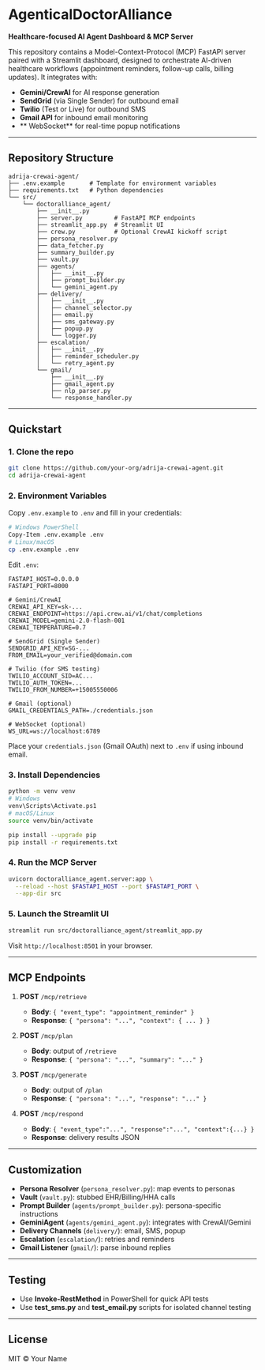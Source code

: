 # AgenticalDoctorAlliance

**Healthcare-focused AI Agent Dashboard & MCP Server**

This repository contains a Model-Context-Protocol (MCP) FastAPI server paired with a Streamlit dashboard, designed to orchestrate AI-driven healthcare workflows (appointment reminders, follow-up calls, billing updates). It integrates with:

* **Gemini/CrewAI** for AI response generation
* **SendGrid** (via Single Sender) for outbound email
* **Twilio** (Test or Live) for outbound SMS
* **Gmail API** for inbound email monitoring
* ** WebSocket** for real-time popup notifications

---

## Repository Structure

```
adrija-crewai-agent/
├── .env.example       # Template for environment variables
├── requirements.txt   # Python dependencies
└── src/
    └── doctoralliance_agent/
        ├── __init__.py
        ├── server.py         # FastAPI MCP endpoints
        ├── streamlit_app.py  # Streamlit UI
        ├── crew.py           # Optional CrewAI kickoff script
        ├── persona_resolver.py
        ├── data_fetcher.py
        ├── summary_builder.py
        ├── vault.py
        ├── agents/
        │   ├── __init__.py
        │   ├── prompt_builder.py
        │   └── gemini_agent.py
        ├── delivery/
        │   ├── __init__.py
        │   ├── channel_selector.py
        │   ├── email.py
        │   ├── sms_gateway.py
        │   ├── popup.py
        │   └── logger.py
        ├── escalation/
        │   ├── __init__.py
        │   ├── reminder_scheduler.py
        │   └── retry_agent.py
        └── gmail/
            ├── __init__.py
            ├── gmail_agent.py
            ├── nlp_parser.py
            └── response_handler.py
```

---

## Quickstart

### 1. Clone the repo

```bash
git clone https://github.com/your-org/adrija-crewai-agent.git
cd adrija-crewai-agent
```

### 2. Environment Variables

Copy `.env.example` to `.env` and fill in your credentials:

```bash
# Windows PowerShell
Copy-Item .env.example .env
# Linux/macOS
cp .env.example .env
```

Edit `.env`:

```dotenv
FASTAPI_HOST=0.0.0.0
FASTAPI_PORT=8000

# Gemini/CrewAI
CREWAI_API_KEY=sk-...
CREWAI_ENDPOINT=https://api.crew.ai/v1/chat/completions
CREWAI_MODEL=gemini-2.0-flash-001
CREWAI_TEMPERATURE=0.7

# SendGrid (Single Sender)
SENDGRID_API_KEY=SG-...
FROM_EMAIL=your_verified@domain.com

# Twilio (for SMS testing)
TWILIO_ACCOUNT_SID=AC...
TWILIO_AUTH_TOKEN=...
TWILIO_FROM_NUMBER=+15005550006

# Gmail (optional)
GMAIL_CREDENTIALS_PATH=./credentials.json

# WebSocket (optional)
WS_URL=ws://localhost:6789
```

Place your `credentials.json` (Gmail OAuth) next to `.env` if using inbound email.

### 3. Install Dependencies

```bash
python -m venv venv
# Windows
venv\Scripts\Activate.ps1
# macOS/Linux
source venv/bin/activate

pip install --upgrade pip
pip install -r requirements.txt
```

### 4. Run the MCP Server

```bash
uvicorn doctoralliance_agent.server:app \
  --reload --host $FASTAPI_HOST --port $FASTAPI_PORT \
  --app-dir src
```

### 5. Launch the Streamlit UI

```bash
streamlit run src/doctoralliance_agent/streamlit_app.py
```

Visit `http://localhost:8501` in your browser.

---

## MCP Endpoints

1. **POST** `/mcp/retrieve`

   * **Body**: `{ "event_type": "appointment_reminder" }`
   * **Response**: `{ "persona": "...", "context": { ... } }`

2. **POST** `/mcp/plan`

   * **Body**: output of `/retrieve`
   * **Response**: `{ "persona": "...", "summary": "..." }`

3. **POST** `/mcp/generate`

   * **Body**: output of `/plan`
   * **Response**: `{ "persona": "...", "response": "..." }`

4. **POST** `/mcp/respond`

   * **Body**: `{ "event_type":"...", "response":"...", "context":{...} }`
   * **Response**: delivery results JSON

---

## Customization

* **Persona Resolver** (`persona_resolver.py`): map events to personas
* **Vault** (`vault.py`): stubbed EHR/Billing/HHA calls
* **Prompt Builder** (`agents/prompt_builder.py`): persona-specific instructions
* **GeminiAgent** (`agents/gemini_agent.py`): integrates with CrewAI/Gemini
* **Delivery Channels** (`delivery/`): email, SMS, popup
* **Escalation** (`escalation/`): retries and reminders
* **Gmail Listener** (`gmail/`): parse inbound replies

---

## Testing

* Use **Invoke-RestMethod** in PowerShell for quick API tests
* Use **test\_sms.py** and **test\_email.py** scripts for isolated channel testing

---

## License

MIT © Your Name
